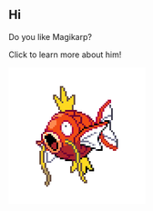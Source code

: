 ## Hi

Do you like Magikarp?

Click to learn more about him!

<a href="/pages/magikarp"><img src="/assets/img/magikarp.png" alt="Magikarp" class="magikarp" /></a>
